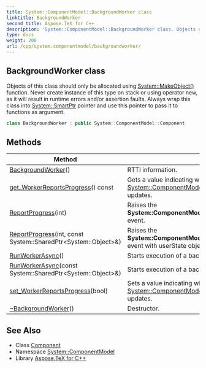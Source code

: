```yaml
---
title: System::ComponentModel::BackgroundWorker class
linktitle: BackgroundWorker
second_title: Aspose.TeX for C++
description: 'System::ComponentModel::BackgroundWorker class. Objects of this class should only be allocated using System::MakeObject() function. Never create instance of this type on stack or using operator new, as it will result in runtime errors and/or assertion faults. Always wrap this class into System::SmartPtr pointer and use this pointer to pass it to functions as argument in C++.'
type: docs
weight: 200
url: /cpp/system.componentmodel/backgroundworker/
---
```

## BackgroundWorker class


Objects of this class should only be allocated using [System::MakeObject()](../../system/makeobject/) function. Never create instance of this type on stack or using operator new, as it will result in runtime errors and/or assertion faults. Always wrap this class into [System::SmartPtr](../../system/smartptr/) pointer and use this pointer to pass it to functions as argument.

```cpp
class BackgroundWorker : public System::ComponentModel::Component
```

## Methods

| Method | Description |
| --- | --- |
| [BackgroundWorker](./backgroundworker/)() | RTTI information. |
| [get_WorkerReportsProgress](./get_workerreportsprogress/)() const | Gets a value indicating whether the [System::ComponentModel::BackgroundWorker](./) can report progress updates. |
| [ReportProgress](./reportprogress/)(int) | Raises the **System::ComponentModel::BackgroundWorker::ProgressChanged** event. |
| [ReportProgress](./reportprogress/)(int, const System::SharedPtr\<System::Object\>\&) | Raises the **System::ComponentModel::BackgroundWorker::ProgressChanged** event with userState object. |
| [RunWorkerAsync](./runworkerasync/)() | Starts execution of a background operation. |
| [RunWorkerAsync](./runworkerasync/)(const System::SharedPtr\<System::Object\>\&) | Starts execution of a background operation. |
| [set_WorkerReportsProgress](./set_workerreportsprogress/)(bool) | Sets a value indicating whether the [System::ComponentModel::BackgroundWorker](./) can report progress updates. |
| [~BackgroundWorker](./~backgroundworker/)() | Destructor. |
## See Also

* Class [Component](../component/)
* Namespace [System::ComponentModel](../)
* Library [Aspose.TeX for C++](../../)
